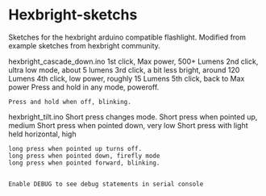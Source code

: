Hexbright-sketchs
=================

Sketches for the hexbright arduino compatible flashlight.
Modified from example sketches from hexbright community.

hexbright_cascade_down.ino
	1st click, Max power, 500+ Lumens
	2nd click, ultra low mode, about 5 lumens
	3rd click, a bit less bright, around 120 Lumens
	4th click, low power, roughly 15 Lumens
	5th click, back to Max power
	Press and hold in any mode, poweroff.

	Press and hold when off, blinking.

hexbright_tilt.ino
	Short press changes mode.
	Short press when pointed up, medium
	Short press when pointed down, very low
	Short press with light held horizontal, high

	long press when pointed up turns off.
	long press when pointed down, firefly mode
	long press when pointed forward, blinking.
	
	
	Enable DEBUG to see debug statements in serial console

